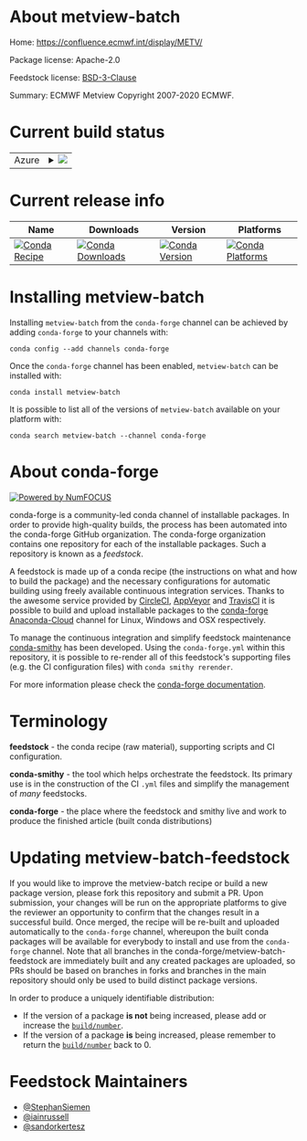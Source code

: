 About metview-batch
===================

Home: https://confluence.ecmwf.int/display/METV/

Package license: Apache-2.0

Feedstock license: [BSD-3-Clause](https://github.com/conda-forge/metview-batch-feedstock/blob/master/LICENSE.txt)

Summary: ECMWF Metview Copyright 2007-2020 ECMWF.

Current build status
====================


<table>
    
  <tr>
    <td>Azure</td>
    <td>
      <details>
        <summary>
          <a href="https://dev.azure.com/conda-forge/feedstock-builds/_build/latest?definitionId=8962&branchName=master">
            <img src="https://dev.azure.com/conda-forge/feedstock-builds/_apis/build/status/metview-batch-feedstock?branchName=master">
          </a>
        </summary>
        <table>
          <thead><tr><th>Variant</th><th>Status</th></tr></thead>
          <tbody><tr>
              <td>linux_64_boost1.72.0</td>
              <td>
                <a href="https://dev.azure.com/conda-forge/feedstock-builds/_build/latest?definitionId=8962&branchName=master">
                  <img src="https://dev.azure.com/conda-forge/feedstock-builds/_apis/build/status/metview-batch-feedstock?branchName=master&jobName=linux&configuration=linux_64_boost1.72.0" alt="variant">
                </a>
              </td>
            </tr><tr>
              <td>linux_64_boost1.74.0</td>
              <td>
                <a href="https://dev.azure.com/conda-forge/feedstock-builds/_build/latest?definitionId=8962&branchName=master">
                  <img src="https://dev.azure.com/conda-forge/feedstock-builds/_apis/build/status/metview-batch-feedstock?branchName=master&jobName=linux&configuration=linux_64_boost1.74.0" alt="variant">
                </a>
              </td>
            </tr><tr>
              <td>osx_64_boost1.72.0</td>
              <td>
                <a href="https://dev.azure.com/conda-forge/feedstock-builds/_build/latest?definitionId=8962&branchName=master">
                  <img src="https://dev.azure.com/conda-forge/feedstock-builds/_apis/build/status/metview-batch-feedstock?branchName=master&jobName=osx&configuration=osx_64_boost1.72.0" alt="variant">
                </a>
              </td>
            </tr><tr>
              <td>osx_64_boost1.74.0</td>
              <td>
                <a href="https://dev.azure.com/conda-forge/feedstock-builds/_build/latest?definitionId=8962&branchName=master">
                  <img src="https://dev.azure.com/conda-forge/feedstock-builds/_apis/build/status/metview-batch-feedstock?branchName=master&jobName=osx&configuration=osx_64_boost1.74.0" alt="variant">
                </a>
              </td>
            </tr>
          </tbody>
        </table>
      </details>
    </td>
  </tr>
</table>

Current release info
====================

| Name | Downloads | Version | Platforms |
| --- | --- | --- | --- |
| [![Conda Recipe](https://img.shields.io/badge/recipe-metview--batch-green.svg)](https://anaconda.org/conda-forge/metview-batch) | [![Conda Downloads](https://img.shields.io/conda/dn/conda-forge/metview-batch.svg)](https://anaconda.org/conda-forge/metview-batch) | [![Conda Version](https://img.shields.io/conda/vn/conda-forge/metview-batch.svg)](https://anaconda.org/conda-forge/metview-batch) | [![Conda Platforms](https://img.shields.io/conda/pn/conda-forge/metview-batch.svg)](https://anaconda.org/conda-forge/metview-batch) |

Installing metview-batch
========================

Installing `metview-batch` from the `conda-forge` channel can be achieved by adding `conda-forge` to your channels with:

```
conda config --add channels conda-forge
```

Once the `conda-forge` channel has been enabled, `metview-batch` can be installed with:

```
conda install metview-batch
```

It is possible to list all of the versions of `metview-batch` available on your platform with:

```
conda search metview-batch --channel conda-forge
```


About conda-forge
=================

[![Powered by NumFOCUS](https://img.shields.io/badge/powered%20by-NumFOCUS-orange.svg?style=flat&colorA=E1523D&colorB=007D8A)](http://numfocus.org)

conda-forge is a community-led conda channel of installable packages.
In order to provide high-quality builds, the process has been automated into the
conda-forge GitHub organization. The conda-forge organization contains one repository
for each of the installable packages. Such a repository is known as a *feedstock*.

A feedstock is made up of a conda recipe (the instructions on what and how to build
the package) and the necessary configurations for automatic building using freely
available continuous integration services. Thanks to the awesome service provided by
[CircleCI](https://circleci.com/), [AppVeyor](https://www.appveyor.com/)
and [TravisCI](https://travis-ci.com/) it is possible to build and upload installable
packages to the [conda-forge](https://anaconda.org/conda-forge)
[Anaconda-Cloud](https://anaconda.org/) channel for Linux, Windows and OSX respectively.

To manage the continuous integration and simplify feedstock maintenance
[conda-smithy](https://github.com/conda-forge/conda-smithy) has been developed.
Using the ``conda-forge.yml`` within this repository, it is possible to re-render all of
this feedstock's supporting files (e.g. the CI configuration files) with ``conda smithy rerender``.

For more information please check the [conda-forge documentation](https://conda-forge.org/docs/).

Terminology
===========

**feedstock** - the conda recipe (raw material), supporting scripts and CI configuration.

**conda-smithy** - the tool which helps orchestrate the feedstock.
                   Its primary use is in the construction of the CI ``.yml`` files
                   and simplify the management of *many* feedstocks.

**conda-forge** - the place where the feedstock and smithy live and work to
                  produce the finished article (built conda distributions)


Updating metview-batch-feedstock
================================

If you would like to improve the metview-batch recipe or build a new
package version, please fork this repository and submit a PR. Upon submission,
your changes will be run on the appropriate platforms to give the reviewer an
opportunity to confirm that the changes result in a successful build. Once
merged, the recipe will be re-built and uploaded automatically to the
`conda-forge` channel, whereupon the built conda packages will be available for
everybody to install and use from the `conda-forge` channel.
Note that all branches in the conda-forge/metview-batch-feedstock are
immediately built and any created packages are uploaded, so PRs should be based
on branches in forks and branches in the main repository should only be used to
build distinct package versions.

In order to produce a uniquely identifiable distribution:
 * If the version of a package **is not** being increased, please add or increase
   the [``build/number``](https://conda.io/docs/user-guide/tasks/build-packages/define-metadata.html#build-number-and-string).
 * If the version of a package **is** being increased, please remember to return
   the [``build/number``](https://conda.io/docs/user-guide/tasks/build-packages/define-metadata.html#build-number-and-string)
   back to 0.

Feedstock Maintainers
=====================

* [@StephanSiemen](https://github.com/StephanSiemen/)
* [@iainrussell](https://github.com/iainrussell/)
* [@sandorkertesz](https://github.com/sandorkertesz/)

